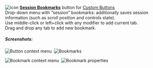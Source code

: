 ![icon](https://raw.github.com/Infocatcher/Custom_Buttons/master/Session_Bookmarks/icon.png)&nbsp;<a href="https://infocatcher.github.io/Custom_Buttons/install/sessionBookmarks.html"><strong>Session Bookmarks</strong></a> button for [Custom Buttons](https://addons.mozilla.org/addon/custom-buttons/)
<br>Drop-down menu with “session” bookmarks: additionally saves session information (such as scroll position and controls state).
<br>Use middle-click or left+click with any modifier to add current tab.
<br>Drag and drop any tab to add new bookmark.
<br>

##### Screenshots:
<img src="https://raw.github.com/Infocatcher/Custom_Buttons/master/Session_Bookmarks/screenshots/button_context_menu-en.png" alt="Button context menu" align="top">&nbsp; <img src="https://raw.github.com/Infocatcher/Custom_Buttons/master/Session_Bookmarks/screenshots/bookmarks-en.png" alt="Bookmarks" align="top">

<img src="https://raw.github.com/Infocatcher/Custom_Buttons/master/Session_Bookmarks/screenshots/bookmark_context_menu-en.png" alt="Bookmark context menu" align="top">&nbsp; <img src="https://raw.github.com/Infocatcher/Custom_Buttons/master/Session_Bookmarks/screenshots/bookmark_properties-en.png" alt="Bookmark properties" align="top">